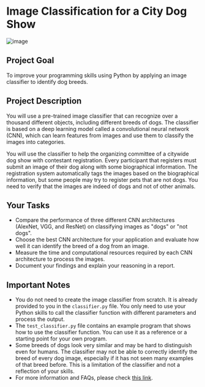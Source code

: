 # Image Classification for a City Dog Show
![image](https://github.com/areegtarek/Use-a-Pre-trained-Image-Classifier-to-Identify-Dog-Breeds/assets/46351336/6cf6855e-9c3b-4f88-baa2-f21a3d62b92f)

## Project Goal
To improve your programming skills using Python by applying an image classifier to identify dog breeds.

## Project Description
You will use a pre-trained image classifier that can recognize over a thousand different objects, including different breeds of dogs. The classifier is based on a deep learning model called a convolutional neural network (CNN), which can learn features from images and use them to classify the images into categories.

You will use the classifier to help the organizing committee of a citywide dog show with contestant registration. Every participant that registers must submit an image of their dog along with some biographical information. The registration system automatically tags the images based on the biographical information, but some people may try to register pets that are not dogs. You need to verify that the images are indeed of dogs and not of other animals.

## Your Tasks
- Compare the performance of three different CNN architectures (AlexNet, VGG, and ResNet) on classifying images as "dogs" or "not dogs".
- Choose the best CNN architecture for your application and evaluate how well it can identify the breed of a dog from an image.
- Measure the time and computational resources required by each CNN architecture to process the images.
- Document your findings and explain your reasoning in a report.

## Important Notes
- You do not need to create the image classifier from scratch. It is already provided to you in the `classifier.py` file. You only need to use your Python skills to call the classifier function with different parameters and process the output.
- The `test_classifier.py` file contains an example program that shows how to use the classifier function. You can use it as a reference or a starting point for your own program.
- Some breeds of dogs look very similar and may be hard to distinguish even for humans. The classifier may not be able to correctly identify the breed of every dog image, especially if it has not seen many examples of that breed before. This is a limitation of the classifier and not a reflection of your skills.
- For more information and FAQs, please check [this link](https://www.udacity.com/course/ai-programming-python-nanodegree--nd089).

